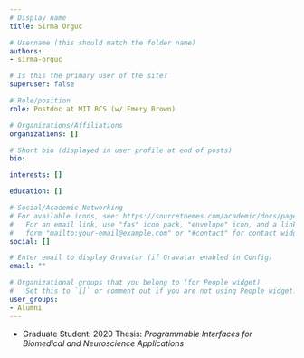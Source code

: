 ```yaml
---
# Display name
title: Sirma Orguc

# Username (this should match the folder name)
authors:
- sirma-orguc

# Is this the primary user of the site?
superuser: false

# Role/position
role: Postdoc at MIT BCS (w/ Emery Brown)

# Organizations/Affiliations
organizations: []

# Short bio (displayed in user profile at end of posts)
bio:

interests: []

education: []

# Social/Academic Networking
# For available icons, see: https://sourcethemes.com/academic/docs/page-builder/#icons
#   For an email link, use "fas" icon pack, "envelope" icon, and a link in the
#   form "mailto:your-email@example.com" or "#contact" for contact widget.
social: []

# Enter email to display Gravatar (if Gravatar enabled in Config)
email: ""

# Organizational groups that you belong to (for People widget)
#   Set this to `[]` or comment out if you are not using People widget.
user_groups:
- Alumni
---
```


- Graduate Student: 2020
Thesis: *Programmable Interfaces for Biomedical and Neuroscience Applications*
